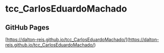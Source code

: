 # tcc_CarlosEduardoMachado

## GitHub Pages

[https://dalton-reis.github.io/tcc_CarlosEduardoMachado/](<https://dalton-reis.github.io/tcc_CarlosEduardoMachado/>)  
